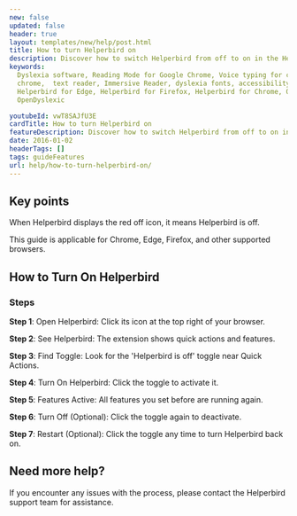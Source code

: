 ```yaml
---
new: false
updated: false
header: true
layout: templates/new/help/post.html
title: How to turn Helperbird on
description: Discover how to switch Helperbird from off to on in the Helperbird extension.
keywords:
  Dyslexia software, Reading Mode for Google Chrome, Voice typing for chrome, Text to speech for
  chrome,  text reader, Immersive Reader, dyslexia fonts, accessibility software, dyslexia software,
  Helperbird for Edge, Helperbird for Firefox, Helperbird for Chrome, Opendyslexic for Chrome,
  OpenDyslexic

youtubeId: vwT8SAJfU3E
cardTitle: How to turn Helperbird on
featureDescription: Discover how to switch Helperbird from off to on in the Helperbird extension.
date: 2016-01-02
headerTags: []
tags: guideFeatures
url: help/how-to-turn-helperbird-on/
---
```


## Key points

When Helperbird displays the red off icon, it means Helperbird is off.

This guide is applicable for Chrome, Edge, Firefox, and other supported browsers.


## How to Turn On Helperbird

### Steps

**Step 1**: Open Helperbird: Click its icon at the top right of your browser.

**Step 2**: See Helperbird: The extension shows quick actions and features.

**Step 3**: Find Toggle: Look for the 'Helperbird is off' toggle near Quick Actions.

**Step 4**: Turn On Helperbird: Click the toggle to activate it.

**Step 5**: Features Active: All features you set before are running again.

**Step 6**: Turn Off (Optional): Click the toggle again to deactivate.

**Step 7**: Restart (Optional): Click the toggle any time to turn Helperbird back on.



## Need more help?

If you encounter any issues with the process, please contact the Helperbird support team for assistance.



